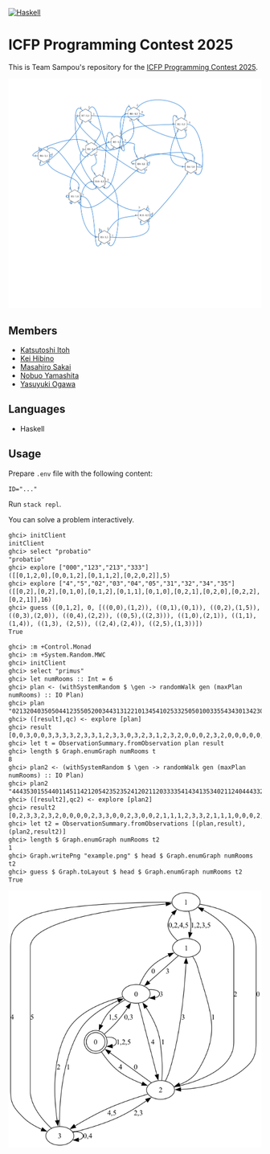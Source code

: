 [![Haskell](https://github.com/TeamSampou/icfpc2025/actions/workflows/haskell.yml/badge.svg)](https://github.com/TeamSampou/icfpc2025/actions/workflows/haskell.yml)

# ICFP Programming Contest 2025

This is Team Sampou's repository for the [ICFP Programming Contest 2025](http://icfpcontest2025.github.io/).

![](banner.svg)

## Members

* [Katsutoshi Itoh](https://github.com/cutsea110)
* [Kei Hibino](https://github.com/khibino)
* [Masahiro Sakai](https://github.com/msakai)
* [Nobuo Yamashita](https://github.com/nobsun)
* [Yasuyuki Ogawa](https://github.com/oganet)

## Languages

* Haskell

## Usage

Prepare `.env` file with the following content:

```
ID="..."
```

Run `stack repl`.

You can solve a problem interactively.

```
ghci> initClient
initClient
ghci> select "probatio"
"probatio"
ghci> explore ["000","123","213","333"]
([[0,1,2,0],[0,0,1,2],[0,1,1,2],[0,2,0,2]],5)
ghci> explore ["4","5","02","03","04","05","31","32","34","35"]
([[0,2],[0,2],[0,1,0],[0,1,2],[0,1,1],[0,1,0],[0,2,1],[0,2,0],[0,2,2],[0,2,1]],16)
ghci> guess ([0,1,2], 0, [((0,0),(1,2)), ((0,1),(0,1)), ((0,2),(1,5)), ((0,3),(2,0)), ((0,4),(2,2)), ((0,5),((2,3))), ((1,0),(2,1)), ((1,1),(1,4)), ((1,3), (2,5)), ((2,4),(2,4)), ((2,5),(1,3))])
True
```

```
ghci> :m +Control.Monad
ghci> :m +System.Random.MWC
ghci> initClient
ghci> select "primus"
ghci> let numRooms :: Int = 6
ghci> plan <- (withSystemRandom $ \gen -> randomWalk gen (maxPlan numRooms) :: IO Plan)
ghci> plan
"021320403505044123550520034431312210134541025332505010033554343013423011254052531011533004340304253205132534"
ghci> ([result],qc) <- explore [plan]
ghci> result
[0,0,3,0,0,3,3,3,3,2,3,3,1,2,3,3,0,3,2,3,1,2,3,2,0,0,0,2,3,2,0,0,0,0,0,0,0,0,0,2,3,3,0,1,1,1,0,0,3,1,2,3,3,0,1,1,1,0,0,0,2,1,1,1,1,1,0,2,1,1,1,1,2,1,1,1,2,3,2,3,2,0,1,2,0,0,0,0,1,1,3,2,3,3,2,0,2,1,1,0,3,3,1,1,0,3,1,1,1]
ghci> let t = ObservationSummary.fromObservation plan result
ghci> length $ Graph.enumGraph numRooms t
8
ghci> plan2 <- (withSystemRandom $ \gen -> randomWalk gen (maxPlan numRooms) :: IO Plan)
ghci> plan2
"444353015544011451142120542352352412021120333354143413534021124044433230143221233515203430144335244212214453"
ghci> ([result2],qc2) <- explore [plan2]
ghci> result2
[0,2,3,3,2,3,2,0,0,0,0,2,3,3,0,0,2,3,0,0,2,1,1,1,2,3,3,2,1,1,1,0,0,0,2,0,3,3,2,0,0,0,0,0,0,0,0,0,2,0,2,1,1,1,0,0,0,2,0,0,0,0,0,2,0,2,3,3,2,1,1,1,1,1,1,1,1,1,2,1,1,0,0,0,0,0,0,0,2,1,1,1,1,3,2,1,1,1,1,3,2,0,3,2,0,2,3,1,1]
ghci> let t2 = ObservationSummary.fromObservations [(plan,result), (plan2,result2)]
ghci> length $ Graph.enumGraph numRooms t2
1
ghci> Graph.writePng "example.png" $ head $ Graph.enumGraph numRooms t2
ghci> guess $ Graph.toLayout $ head $ Graph.enumGraph numRooms t2
True
```

![The example.png saved above](solutions/primus/example.png)
